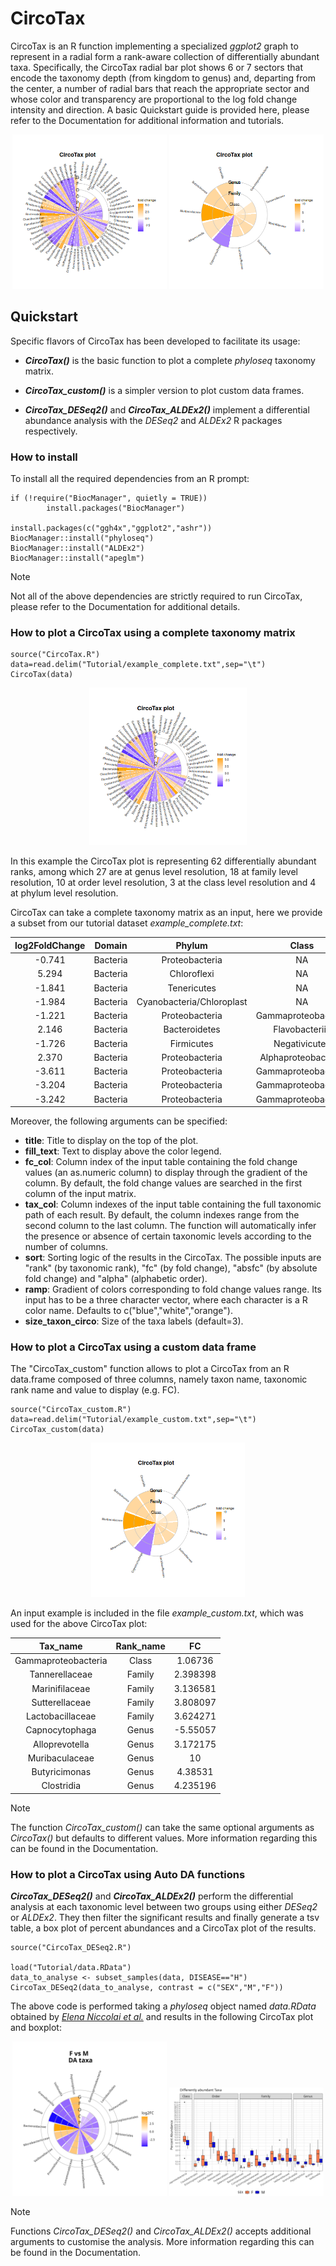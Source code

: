 # CircoTax
CircoTax is an R function implementing a specialized *ggplot2* graph to represent in a radial form a rank-aware collection of differentially abundant taxa. Specifically, the CircoTax radial bar plot shows 6 or 7 sectors that encode the taxonomy depth (from kingdom to genus) and, departing from the center, a number of radial bars that reach the appropriate sector and whose color and transparency are proportional to the log fold change intensity and direction.
A basic Quickstart guide is provided here, please refer to the Documentation for additional information and tutorials.

<p align="center">
	<img src="docs/img/CircoTax_plot_default.png" width="49%"  title="CircoTax Plot obtained from a complete taxonomy matrix.">
	<img src="docs/img/CircoRax_plot_custom.png" width="49%"  title="CircoTax Plot obtained from a custom R data.frame composed of three columns, namely taxon name, taxonomic rank name and value to display (e.g. FC).">
</p>

## Quickstart

Specific flavors of CircoTax has been developed to facilitate its usage:

- ***CircoTax()*** is the basic function to plot a complete *phyloseq* taxonomy matrix.

- ***CircoTax_custom()*** is a simpler version to plot custom data frames.

- ***CircoTax_DESeq2()*** and ***CircoTax_ALDEx2()*** implement a differential abundance analysis with the *DESeq2* and *ALDEx2* R packages respectively. 
  

### How to install

To install all the required dependencies from an R prompt:
```
if (!require("BiocManager", quietly = TRUE))
		install.packages("BiocManager")

install.packages(c("ggh4x","ggplot2","ashr"))
BiocManager::install("phyloseq")
BiocManager::install("ALDEx2")
BiocManager::install("apeglm")
```

> [!NOTE]  
> Not all of the above dependencies are strictly required to run CircoTax, please refer to the Documentation for additional details.

### How to plot a CircoTax using a complete taxonomy matrix

```
source("CircoTax.R")
data=read.delim("Tutorial/example_complete.txt",sep="\t")
CircoTax(data)
```

<p align="center">
	<img src="docs/img/CircoTax_plot_default.png" width="50%"  title="CircoTax Plot obtained from a complete taxonomy matrix.">
</p>


In this example the CircoTax plot is representing 62 differentially abundant ranks, among which 27 are at genus level resolution, 18 at family level resolution, 10 at order level resolution, 3 at the class level resolution and 4 at phylum level resolution.

CircoTax can take a complete taxonomy matrix as an input, here we provide a subset from our tutorial dataset *example_complete.txt*:


| **log2FoldChange** | **Domain** |         **Phylum**        |      **Class**      |     **Order**     |     **Family**     |    **Genus**    |
|:------------------:|:----------:|:-------------------------:|:-------------------:|:-----------------:|:------------------:|:---------------:|
|       -0.741       |  Bacteria  |       Proteobacteria      |          NA         |         NA        |         NA         |        NA       |
|        5.294       |  Bacteria  |        Chloroflexi        |          NA         |         NA        |         NA         |        NA       |
|       -1.841       |  Bacteria  |        Tenericutes        |          NA         |         NA        |         NA         |        NA       |
|       -1.984       |  Bacteria  | Cyanobacteria/Chloroplast |          NA         |         NA        |         NA         |        NA       |
|       -1.221       |  Bacteria  |       Proteobacteria      | Gammaproteobacteria |         NA        |         NA         |        NA       |
|        2.146       |  Bacteria  |       Bacteroidetes       |    Flavobacteriia   |         NA        |         NA         |        NA       |
|       -1.726       |  Bacteria  |         Firmicutes        |    Negativicutes    |         NA        |         NA         |        NA       |
|        2.370       |  Bacteria  |       Proteobacteria      | Alphaproteobacteria |  Caulobacterales  |  Caulobacteraceae  |  Brevundimonas  |
|       -3.611       |  Bacteria  |       Proteobacteria      | Gammaproteobacteria | Enterobacteriales | Enterobacteriaceae |     Pantoea     |
|       -3.204       |  Bacteria  |       Proteobacteria      | Gammaproteobacteria |   Pasteurellales  |   Pasteurellaceae  |   Haemophilus   |
|       -3.242       |  Bacteria  |       Proteobacteria      | Gammaproteobacteria |   Pasteurellales  |   Pasteurellaceae  | Aggregatibacter |

Moreover, the following arguments can be specified:

- **title**: Title to display on the top of the plot.
- **fill_text**: Text to display above the color legend.
- **fc_col**: Column index of the input table containing the fold change values (an as.numeric column) to display through the gradient of the column. By default, the fold change values are searched in the first column of the input matrix.
- **tax_col**: Column indexes of the input table containing the full taxonomic path of each result. By default, the column indexes range from the second column to the last column. The function will automatically infer the presence or absence of certain taxonomic levels according to the number of columns.
- **sort**: Sorting logic of the results in the CircoTax. The possible inputs are "rank" (by taxonomic rank), "fc" (by fold change), "absfc" (by absolute fold change) and "alpha" (alphabetic order).
- **ramp**: Gradient of colors corresponding to fold change values range. Its input has to be a three character vector, where each character is a R color name. Defaults to c("blue","white","orange").
- **size_taxon_circo**: Size of the taxa labels (default=3).

### How to plot a CircoTax using a custom data frame

The "CircoTax_custom" function allows to plot a CircoTax from an R data.frame composed of three columns, namely taxon name, taxonomic rank name and value to display (e.g. FC).

```
source("CircoTax_custom.R")
data=read.delim("Tutorial/example_custom.txt",sep="\t")
CircoTax_custom(data)
```

<p align="center">
	<img src="docs/img/CircoRax_plot_custom.png" width="49%"  title="CircoTax Plot obtained from a custom R data.frame composed of three columns, namely taxon name, taxonomic rank name and value to display (e.g. FC).">
</p>

An input example is included in the file *example_custom.txt*, which was used for the above CircoTax plot:

|     **Tax_name**    | **Rank_name** |  **FC**  |
|:-------------------:|:-------------:|:--------:|
| Gammaproteobacteria |     Class     |  1.06736 |
|    Tannerellaceae   |     Family    | 2.398398 |
|    Marinifilaceae   |     Family    | 3.136581 |
|    Sutterellaceae   |     Family    | 3.808097 |
|   Lactobacillaceae  |     Family    | 3.624271 |
|    Capnocytophaga   |     Genus     | -5.55057 |
|    Alloprevotella   |     Genus     | 3.172175 |
|    Muribaculaceae   |     Genus     |    10    |
|    Butyricimonas    |     Genus     |  4.38531 |
|      Clostridia     |     Genus     | 4.235196 |



> [!NOTE]  
> The function *CircoTax_custom()* can take the same optional arguments as *CircoTax()* but defaults to different values. More information regarding this can be found in the Documentation.


### How to plot a CircoTax using Auto DA functions

***CircoTax_DESeq2()*** and ***CircoTax_ALDEx2()*** perform the differential analysis at each taxonomic level between two groups using either *DESeq2* or *ALDEx2*. They then filter the significant results and finally generate a tsv table, a box plot of percent abundances and a CircoTax plot of the results.

```
source("CircoTax_DESeq2.R")

load("Tutorial/data.RData")
data_to_analyse <- subset_samples(data, DISEASE=="H")
CircoTax_DESeq2(data_to_analyse, contrast = c("SEX","M","F"))
```

The above code is performed taking a *phyloseq* object named *data.RData* obtained by [*Elena Niccolai et al.*](https://doi.org/10.1186/s13293-023-00523-w) and results in the following CircoTax plot and boxplot:

<p align="center">
	<img src="docs/img/CircoTax_plot_DESeq2.png" width="49%"  title="CircoTax Plot obtained using CircoTax_DESeq2()">
	<img src="docs/img/DESeq2_Boxplot.png" width="49%" title="CircoTax BoxPlot obtained using CircoTax_DESeq2()">
</p>

> [!NOTE]  
> Functions *CircoTax_DESeq2()* and *CircoTax_ALDEx2()* accepts additional arguments to customise the analysis. More information regarding this can be found in the Documentation.